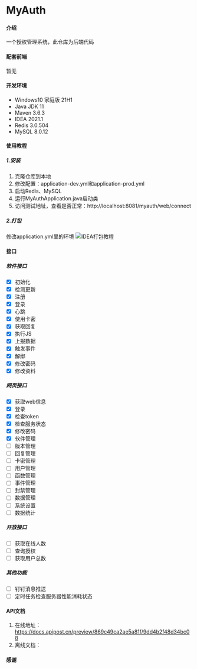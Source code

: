 # MyAuth

#### 介绍
一个授权管理系统，此仓库为后端代码

#### 配套前端

暂无

#### 开发环境
- Windows10 家庭版 21H1
- Java JDK 11
- Maven 3.6.3
- IDEA 2021.1
- Redis 3.0.504
- MySQL 8.0.12


#### 使用教程
##### 1.安装
1.  克隆仓库到本地
2.  修改配置：application-dev.yml和application-prod.yml
3.  启动Redis、MySQL
4.  运行MyAuthApplication.java启动类
5.  访问测试地址，查看是否正常：http://localhost:8081/myauth/web/connect

##### 2.打包
修改application.yml里的环境 
![IDEA打包教程](https://images.gitee.com/uploads/images/2022/0208/094816_5322dd06_5370510.png)

#### 接口
##### 软件接口

- [x] 初始化
- [x] 检测更新
- [x] 注册
- [x] 登录
- [x] 心跳
- [x] 使用卡密
- [x] 获取回复
- [x] 执行JS
- [x] 上报数据
- [x] 触发事件
- [x] 解绑
- [x] 修改密码
- [x] 修改资料
##### 网页接口
- [x] 获取web信息
- [x] 登录
- [x] 检查token
- [x] 检查服务状态
- [x] 修改密码
- [x] 软件管理
- [ ] 版本管理
- [ ] 回复管理
- [ ] 卡密管理
- [ ] 用户管理
- [ ] 函数管理
- [ ] 事件管理
- [ ] 封禁管理
- [ ] 数据管理
- [ ] 系统设置
- [ ] 数据统计

##### 开放接口

- [ ] 获取在线人数
- [ ] 查询授权
- [ ] 获取用户总数

##### 其他功能

- [ ] 钉钉消息推送
- [ ] 定时任务检查服务器性能消耗状态

#### API文档

1.  在线地址：https://docs.apipost.cn/preview/869c49ca2ae5a81f/9dd4b2f48d34bc08
2.  离线文档：

#### 感谢

